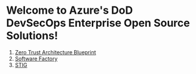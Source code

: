 # Welcome to Azure's DoD DevSecOps Enterprise Open Source Solutions!

1. [Zero Trust Architecture Blueprint](https://github.com/Azure/ato-toolkit/tree/master/zero%20trust%20architecture%20blueprint)
2. [Software Factory](https://github.com/Azure/ato-toolkit/tree/master/software%20factory)
3. [STIG](https://github.com/Azure/ato-toolkit/tree/master/stig)
